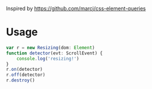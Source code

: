 Inspired by https://github.com/marcj/css-element-queries
# Usage
```javascript
var r = new Resizing(dom: Element)
function detector(evt: ScrollEvent) {
    console.log('resizing!')
}
r.on(detector)
r.off(detector)
r.destroy()
```